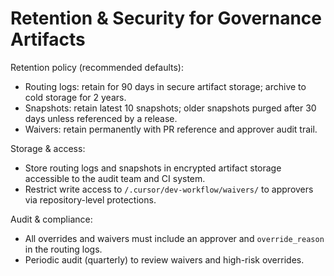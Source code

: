 # Retention & Security for Governance Artifacts

Retention policy (recommended defaults):

- Routing logs: retain for 90 days in secure artifact storage; archive to cold storage for 2 years.
- Snapshots: retain latest 10 snapshots; older snapshots purged after 30 days unless referenced by a release.
- Waivers: retain permanently with PR reference and approver audit trail.

Storage & access:

- Store routing logs and snapshots in encrypted artifact storage accessible to the audit team and CI system.
- Restrict write access to `/.cursor/dev-workflow/waivers/` to approvers via repository-level protections.

Audit & compliance:

- All overrides and waivers must include an approver and `override_reason` in the routing logs.
- Periodic audit (quarterly) to review waivers and high-risk overrides.

